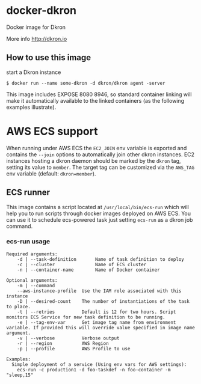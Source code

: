 # docker-dkron
Docker image for Dkron

More info http://dkron.io

## How to use this image

start a Dkron instance

    $ docker run --name some-dkron -d dkron/dkron agent -server

This image includes EXPOSE 8080 8946, so standard container linking will make it automatically available to the linked containers (as the following examples illustrate).

# AWS ECS support

When running under AWS ECS the `EC2_JOIN` env variable is exported and contains the `--join` options to automatically join other dkron instances.
EC2 instances hosting a dkron daemon should be marked by the `dkron` tag, setting its value to `member`.
The target tag can be customized via the `AWS_TAG` env variable (default: `dkron=member`).

## ECS runner

This image contains a script located at `/usr/local/bin/ecs-run` which will help you to run scripts through docker images deployed on AWS ECS.
You can use it to schedule ecs-powered task just setting `ecs-run` as a dkron job command.

### ecs-run usage

```
Required arguments:
    -d | --task-definition       Name of task definition to deploy
    -c | --cluster               Name of ECS cluster
    -n | --container-name        Name of Docker container

Optional arguments:
    -m | --command
    --aws-instance-profile  Use the IAM role associated with this instance
    -D | --desired-count    The number of instantiations of the task to place.
    -t | --retries          Default is 12 for two hours. Script monitors ECS Service for new task definition to be running.
    -e | --tag-env-var      Get image tag name from environment variable. If provided this will override value specified in image name argument.
    -v | --verbose          Verbose output
    -r | --region           AWS Region
    -p | --profile          AWS Profile to use

Examples:
  Simple deployment of a service (Using env vars for AWS settings):
    ecs-run -c production1 -d foo-taskdef -n foo-container -m "sleep,15"
```